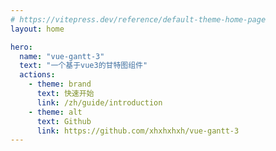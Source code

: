 ```yaml
---
# https://vitepress.dev/reference/default-theme-home-page
layout: home

hero:
  name: "vue-gantt-3"
  text: "一个基于vue3的甘特图组件"
  actions:
    - theme: brand
      text: 快速开始
      link: /zh/guide/introduction
    - theme: alt
      text: Github
      link: https://github.com/xhxhxhxh/vue-gantt-3
---
```


<GanttPreview/>
